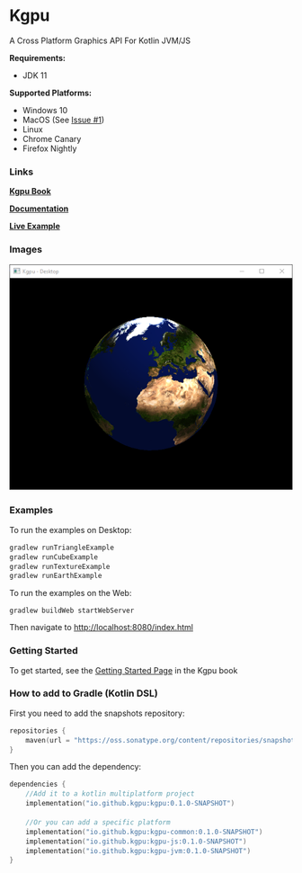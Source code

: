 # Kgpu
A Cross Platform Graphics API For Kotlin JVM/JS
 
 __Requirements:__
 - JDK 11 
 
 __Supported Platforms:__
- Windows 10 
- MacOS (See [Issue #1](https://github.com/kgpu/kgpu/issues/1))
- Linux
- Chrome Canary
- Firefox Nightly

### Links

[__Kgpu Book__](https://kgpu.github.io/kgpu)

[__Documentation__](https://kgpu.github.io/kgpu/kgpu/index.html)

[__Live Example__](https://kgpu.github.io/kgpu/examples/index.html)

### Images
![Earth Example](docs/src/images/earth.png)

### Examples
To run the examples on Desktop: 
```bash
gradlew runTriangleExample
gradlew runCubeExample
gradlew runTextureExample
gradlew runEarthExample
```

To run the examples on the Web:
```
gradlew buildWeb startWebServer
```
Then navigate to [http://localhost:8080/index.html](http://localhost:8080/index.html)

### Getting Started
To get started, see the [Getting Started Page](https://kgpu.github.io/kgpu/getting_started.html)
in the Kgpu book

### How to add to Gradle (Kotlin DSL)
First you need to add the snapshots repository:
```kotlin
repositories {
    maven(url = "https://oss.sonatype.org/content/repositories/snapshots/")
}
```

Then you can add the dependency:
```kotlin
dependencies {
    //Add it to a kotlin multiplatform project
    implementation("io.github.kgpu:kgpu:0.1.0-SNAPSHOT")

    //Or you can add a specific platform
    implementation("io.github.kgpu:kgpu-common:0.1.0-SNAPSHOT")
    implementation("io.github.kgpu:kgpu-js:0.1.0-SNAPSHOT")
    implementation("io.github.kgpu:kgpu-jvm:0.1.0-SNAPSHOT")
}
```